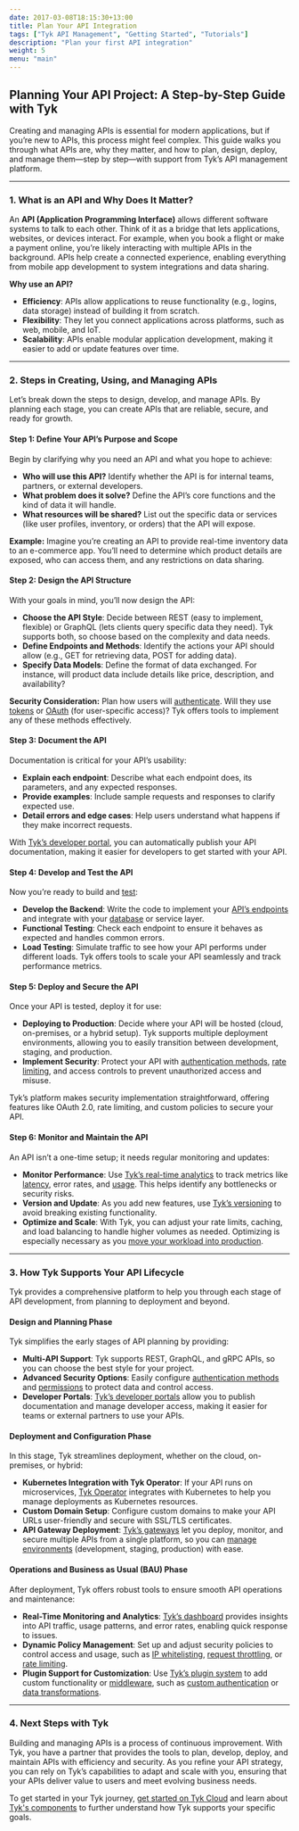 ```yaml
---
date: 2017-03-08T18:15:30+13:00
title: Plan Your API Integration
tags: ["Tyk API Management", "Getting Started", "Tutorials"]
description: "Plan your first API integration"
weight: 5
menu: "main"
---
```


## Planning Your API Project: A Step-by-Step Guide with Tyk

Creating and managing APIs is essential for modern applications, but if you’re new to APIs, this process might feel complex. This guide walks you through what APIs are, why they matter, and how to plan, design, deploy, and manage them—step by step—with support from Tyk’s API management platform.

---

### 1. What is an API and Why Does It Matter?

An **API (Application Programming Interface)** allows different software systems to talk to each other. Think of it as a bridge that lets applications, websites, or devices interact. For example, when you book a flight or make a payment online, you’re likely interacting with multiple APIs in the background. APIs help create a connected experience, enabling everything from mobile app development to system integrations and data sharing.

**Why use an API?**
- **Efficiency**: APIs allow applications to reuse functionality (e.g., logins, data storage) instead of building it from scratch.
- **Flexibility**: They let you connect applications across platforms, such as web, mobile, and IoT.
- **Scalability**: APIs enable modular application development, making it easier to add or update features over time.

---

### 2. Steps in Creating, Using, and Managing APIs

Let’s break down the steps to design, develop, and manage APIs. By planning each stage, you can create APIs that are reliable, secure, and ready for growth.

#### **Step 1: Define Your API’s Purpose and Scope**

Begin by clarifying why you need an API and what you hope to achieve:
- **Who will use this API?** Identify whether the API is for internal teams, partners, or external developers.
- **What problem does it solve?** Define the API’s core functions and the kind of data it will handle.
- **What resources will be shared?** List out the specific data or services (like user profiles, inventory, or orders) that the API will expose.

**Example:** Imagine you’re creating an API to provide real-time inventory data to an e-commerce app. You’ll need to determine which product details are exposed, who can access them, and any restrictions on data sharing.

#### **Step 2: Design the API Structure**

With your goals in mind, you’ll now design the API:
- **Choose the API Style**: Decide between REST (easy to implement, flexible) or GraphQL (lets clients query specific data they need). Tyk supports both, so choose based on the complexity and data needs.
- **Define Endpoints and Methods**: Identify the actions your API should allow (e.g., GET for retrieving data, POST for adding data).
- **Specify Data Models**: Define the format of data exchanged. For instance, will product data include details like price, description, and availability?
  
**Security Consideration:** Plan how users will [authenticate](/apim-best-practice/api-security-best-practice/authentication/#implement-appropriate-authentication). Will they use [tokens](/basic-config-and-security/security/authentication-authorization/bearer-tokens) or [OAuth](/basic-config-and-security/security/authentication-authorization/oauth-2-0) (for user-specific access)? Tyk offers tools to implement any of these methods effectively.

#### **Step 3: Document the API**

Documentation is critical for your API’s usability:
- **Explain each endpoint**: Describe what each endpoint does, its parameters, and any expected responses.
- **Provide examples**: Include sample requests and responses to clarify expected use.
- **Detail errors and edge cases**: Help users understand what happens if they make incorrect requests.

With [Tyk’s developer portal](/tyk-developer-portal/tyk-portal-classic/customise/custom-developer-portal/#why-build-a-custom-developer-portal), you can automatically publish your API documentation, making it easier for developers to get started with your API.

#### **Step 4: Develop and Test the API**

Now you’re ready to build and [test](/tyk-cloud/getting-started-tyk-cloud/test-api/#introduction):
- **Develop the Backend**: Write the code to implement your [API’s endpoints](/advanced-configuration/transform-traffic/endpoint-designer) and integrate with your [database](/tyk-dashboard/database-options/) or service layer.
- **Functional Testing**: Check each endpoint to ensure it behaves as expected and handles common errors.
- **Load Testing**: Simulate traffic to see how your API performs under different loads. Tyk offers tools to scale your API seamlessly and track performance metrics.

#### **Step 5: Deploy and Secure the API**

Once your API is tested, deploy it for use:
- **Deploying to Production**: Decide where your API will be hosted (cloud, on-premises, or a hybrid setup). Tyk supports multiple deployment environments, allowing you to easily transition between development, staging, and production.
- **Implement Security**: Protect your API with [authentication methods](/basic-config-and-security), [rate limiting](/getting-started/key-concepts/rate-limiting/#what-is-rate-limiting), and access controls to prevent unauthorized access and misuse.

Tyk’s platform makes security implementation straightforward, offering features like OAuth 2.0, rate limiting, and custom policies to secure your API.

#### **Step 6: Monitor and Maintain the API**

An API isn’t a one-time setup; it needs regular monitoring and updates:
- **Monitor Performance**: Use [Tyk’s real-time analytics](/tyk-pump) to track metrics like [latency](/tyk-stack/tyk-pump/tyk-analytics-record-fields/#latency), error rates, and [usage](/tyk-cloud/environments--deployments/monitoring-usage). This helps identify any bottlenecks or security risks.
- **Version and Update**: As you add new features, use [Tyk’s versioning](/product-stack/tyk-operator/advanced-configurations/api-versioning/) to avoid breaking existing functionality.
- **Optimize and Scale**: With Tyk, you can adjust your rate limits, caching, and load balancing to handle higher volumes as needed. Optimizing is especially necessary as you [move your workload into production](/planning-for-production/).

---

### 3. How Tyk Supports Your API Lifecycle

Tyk provides a comprehensive platform to help you through each stage of API development, from planning to deployment and beyond.

#### **Design and Planning Phase**

Tyk simplifies the early stages of API planning by providing:
- **Multi-API Support**: Tyk supports REST, GraphQL, and gRPC APIs, so you can choose the best style for your project.
- **Advanced Security Options**: Easily configure [authentication methods](/basic-config-and-security) and [permissions](/basic-config-and-security/security/dashboard/user-roles) to protect data and control access.
- **Developer Portals**: [Tyk’s developer portals](/tyk-developer-portal/tyk-portal-classic) allow you to publish documentation and manage developer access, making it easier for teams or external partners to use your APIs.

#### **Deployment and Configuration Phase**

In this stage, Tyk streamlines deployment, whether on the cloud, on-premises, or hybrid:
- **Kubernetes Integration with Tyk Operator**: If your API runs on microservices, [Tyk Operator](/tyk-operator) integrates with Kubernetes to help you manage deployments as Kubernetes resources.
- **Custom Domain Setup**: Configure custom domains to make your API URLs user-friendly and secure with SSL/TLS certificates.
- **API Gateway Deployment**: [Tyk’s gateways](/tyk-oss-gateway) let you deploy, monitor, and secure multiple APIs from a single platform, so you can [manage environments](/advanced-configuration/manage-multiple-environments) (development, staging, production) with ease.

#### **Operations and Business as Usual (BAU) Phase**

After deployment, Tyk offers robust tools to ensure smooth API operations and maintenance:
- **Real-Time Monitoring and Analytics**: [Tyk’s dashboard](/tyk-dashboard) provides insights into API traffic, usage patterns, and error rates, enabling quick response to issues.
- **Dynamic Policy Management**: Set up and adjust security policies to control access and usage, such as [IP whitelisting](/tyk-cloud/securing-your-apis/#3-ip-whitelisting), [request throttling](/basic-config-and-security/control-limit-traffic/request-throttling), or [rate limiting](/getting-started/key-concepts/rate-limiting/).
- **Plugin Support for Customization**: Use [Tyk’s plugin system](/tyk-cloud/using-plugins/) to add custom functionality or [middleware](/api-management/manage-apis/tyk-oas-api-definition/tyk-oas-middleware/), such as [custom authentication](/tyk-cloud/configuration-options/using-plugins/python-custom-auth/) or [data transformations](/advanced-configuration/transform-traffic).

---

### 4. Next Steps with Tyk

Building and managing APIs is a process of continuous improvement. With Tyk, you have a partner that provides the tools to plan, develop, deploy, and maintain APIs with efficiency and security. As you refine your API strategy, you can rely on Tyk’s capabilities to adapt and scale with you, ensuring that your APIs deliver value to users and meet evolving business needs.

To get started in your Tyk journey, [get started on Tyk Cloud](/tyk-cloud/getting-started) and learn about [Tyk's components](/tyk-components) to further understand how Tyk supports your specific goals.